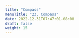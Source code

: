 ```yaml
---
title: "Compass"
menuTitle: "23. Compass"
date: 2022-12-31T07:47:01-08:00
draft: false
weight: 15
---
```



